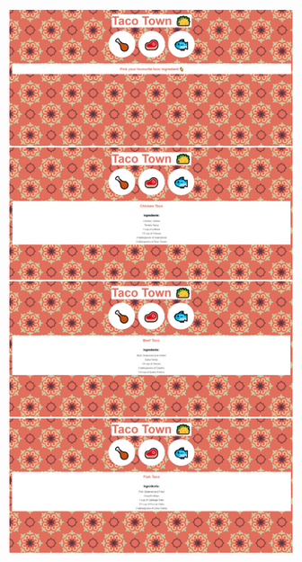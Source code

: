 ![Preview](./assets/preview.png)
![Preview](./assets/expanded1.png)
![Preview](./assets/expanded2.png)
![Preview](./assets/expanded3.png)
